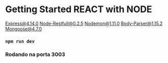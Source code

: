 # Getting Started REACT with NODE

Express@4.14.0
Node-Restfull@0.2.5
Nodemon@1.11.0
Body-Parser@1.15.2
Mongoose@4.7.0

### `npm run dev`

### Rodando na porta 3003